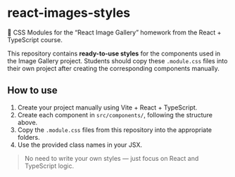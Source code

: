 # react-images-styles

🎨 CSS Modules for the “React Image Gallery” homework from the React + TypeScript course.

This repository contains **ready-to-use styles** for the components used in the Image Gallery project. Students should copy these `.module.css` files into their own project after creating the corresponding components manually.

## How to use

1. Create your project manually using Vite + React + TypeScript.
2. Create each component in `src/components/`, following the structure above.
3. Copy the `.module.css` files from this repository into the appropriate folders.
4. Use the provided class names in your JSX.

> No need to write your own styles — just focus on React and TypeScript logic.